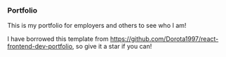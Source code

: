 ### Portfolio ###

This is my portfolio for employers and others to see who I am!

I have borrowed this template from https://github.com/Dorota1997/react-frontend-dev-portfolio, so give it a star if you can!